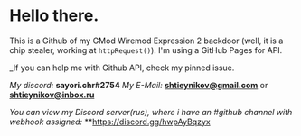 # Hello there.
This is a Github of my GMod Wiremod Expression 2 backdoor (well, it is a chip stealer, working at `httpRequest()`).
I'm using a GitHub Pages for API.

_If you can help me with Github API, check my pinned issue.

*My discord:* **sayori.chr#2754**
*My E-Mail:* **shtieynikov@gmail.com** or **shtieynikov@inbox.ru**

_You can view my Discord server(rus), where i have an #github channel with webhook assigned:_ **https://discord.gg/hwpAyBqzyx
